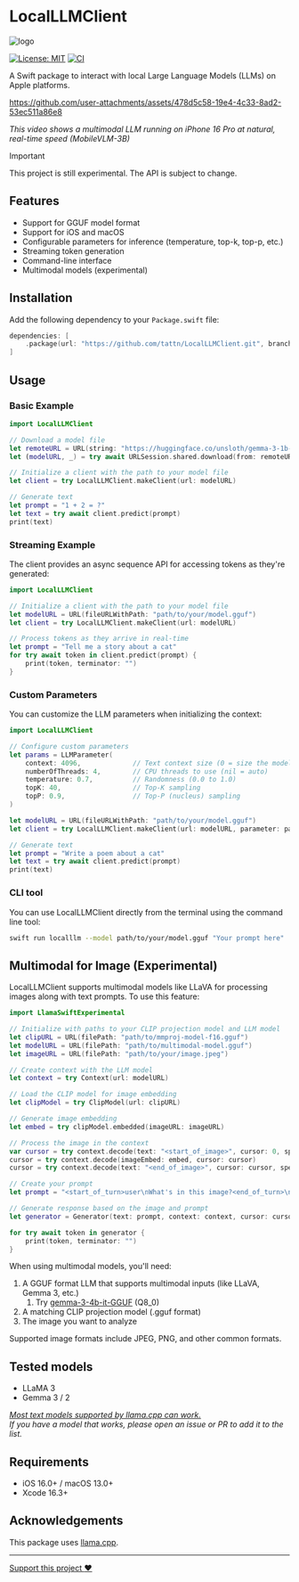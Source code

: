 # LocalLLMClient

![logo](https://github.com/user-attachments/assets/3975c03a-cb1a-474f-94a1-726fd2de93b2)

[![License: MIT](https://img.shields.io/badge/license-MIT-blue.svg)](https://opensource.org/licenses/MIT)
[![CI](https://github.com/tattn/LocalLLMClient/actions/workflows/test.yml/badge.svg)](https://github.com/tattn/LocalLLMClient/actions/workflows/test.yml)

A Swift package to interact with local Large Language Models (LLMs) on Apple platforms.

https://github.com/user-attachments/assets/478d5c58-19e4-4c33-8ad2-53ec511a86e8

*This video shows a multimodal LLM running on iPhone 16 Pro at natural, real-time speed (MobileVLM-3B)*

> [!IMPORTANT]
> This project is still experimental. The API is subject to change.

## Features

- Support for GGUF model format
- Support for iOS and macOS
- Configurable parameters for inference (temperature, top-k, top-p, etc.)
- Streaming token generation
- Command-line interface
- Multimodal models (experimental)

## Installation

Add the following dependency to your `Package.swift` file:

```swift
dependencies: [
    .package(url: "https://github.com/tattn/LocalLLMClient.git", branch: "main")
]
```

## Usage

### Basic Example

```swift
import LocalLLMClient

// Download a model file
let remoteURL = URL(string: "https://huggingface.co/unsloth/gemma-3-1b-it-GGUF/resolve/main/gemma-3-1b-it-Q5_K_M.gguf")!
let (modelURL, _) = try await URLSession.shared.download(from: remoteURL)

// Initialize a client with the path to your model file
let client = try LocalLLMClient.makeClient(url: modelURL)

// Generate text
let prompt = "1 + 2 = ?"
let text = try await client.predict(prompt)
print(text)
```

### Streaming Example

The client provides an async sequence API for accessing tokens as they're generated:

```swift
import LocalLLMClient

// Initialize a client with the path to your model file
let modelURL = URL(fileURLWithPath: "path/to/your/model.gguf")
let client = try LocalLLMClient.makeClient(url: modelURL)

// Process tokens as they arrive in real-time
let prompt = "Tell me a story about a cat"
for try await token in client.predict(prompt) {
    print(token, terminator: "")
}
```

### Custom Parameters

You can customize the LLM parameters when initializing the context:

```swift
import LocalLLMClient

// Configure custom parameters
let params = LLMParameter(
    context: 4096,             // Text context size (0 = size the model was trained on)
    numberOfThreads: 4,        // CPU threads to use (nil = auto)
    temperature: 0.7,          // Randomness (0.0 to 1.0)
    topK: 40,                  // Top-K sampling
    topP: 0.9,                 // Top-P (nucleus) sampling
)

let modelURL = URL(fileURLWithPath: "path/to/your/model.gguf")
let client = try LocalLLMClient.makeClient(url: modelURL, parameter: params)

// Generate text
let prompt = "Write a poem about a cat"
let text = try await client.predict(prompt)
print(text)
```

### CLI tool

You can use LocalLLMClient directly from the terminal using the command line tool:

```bash
swift run localllm --model path/to/your/model.gguf "Your prompt here"
```

## Multimodal for Image (Experimental)

LocalLLMClient supports multimodal models like LLaVA for processing images along with text prompts. To use this feature:

```swift
import LlamaSwiftExperimental

// Initialize with paths to your CLIP projection model and LLM model
let clipURL = URL(filePath: "path/to/mmproj-model-f16.gguf")
let modelURL = URL(filePath: "path/to/multimodal-model.gguf")
let imageURL = URL(filePath: "path/to/your/image.jpeg")

// Create context with the LLM model
let context = try Context(url: modelURL)

// Load the CLIP model for image embedding
let clipModel = try ClipModel(url: clipURL)

// Generate image embedding
let embed = try clipModel.embedded(imageURL: imageURL)

// Process the image in the context
var cursor = try context.decode(text: "<start_of_image>", cursor: 0, special: true)
cursor = try context.decode(imageEmbed: embed, cursor: cursor)
cursor = try context.decode(text: "<end_of_image>", cursor: cursor, special: true)

// Create your prompt
let prompt = "<start_of_turn>user\nWhat's in this image?<end_of_turn>\n<start_of_turn>assistant\n"

// Generate response based on the image and prompt
let generator = Generator(text: prompt, context: context, cursor: cursor, special: true)

for try await token in generator {
    print(token, terminator: "")
}
```

When using multimodal models, you'll need:
1. A GGUF format LLM that supports multimodal inputs (like LLaVA, Gemma 3, etc.)
    1. Try [gemma-3-4b-it-GGUF](https://huggingface.co/ggml-org/gemma-3-4b-it-GGUF/tree/main) (Q8_0)
2. A matching CLIP projection model (.gguf format)
3. The image you want to analyze

Supported image formats include JPEG, PNG, and other common formats.

## Tested models

- LLaMA 3
- Gemma 3 / 2

[*Most text models supported by llama.cpp can work.*](https://github.com/ggml-org/llama.cpp?tab=readme-ov-file#text-only)  
*If you have a model that works, please open an issue or PR to add it to the list.*

## Requirements

- iOS 16.0+ / macOS 13.0+
- Xcode 16.3+

## Acknowledgements

This package uses [llama.cpp](https://github.com/ggml-org/llama.cpp).

---

[Support this project :heart:](https://github.com/sponsors/tattn)
